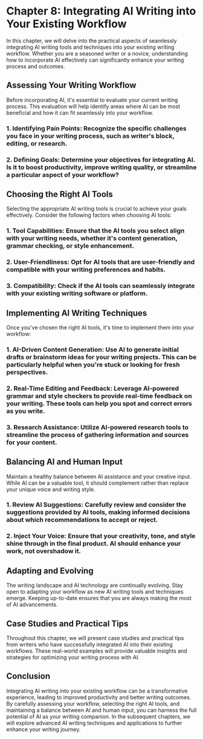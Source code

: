 Chapter 8: Integrating AI Writing into Your Existing Workflow
=============================================================

In this chapter, we will delve into the practical aspects of seamlessly integrating AI writing tools and techniques into your existing writing workflow. Whether you are a seasoned writer or a novice, understanding how to incorporate AI effectively can significantly enhance your writing process and outcomes.

Assessing Your Writing Workflow
-------------------------------

Before incorporating AI, it's essential to evaluate your current writing process. This evaluation will help identify areas where AI can be most beneficial and how it can fit seamlessly into your workflow.

### 1. **Identifying Pain Points**: Recognize the specific challenges you face in your writing process, such as writer's block, editing, or research.

### 2. **Defining Goals**: Determine your objectives for integrating AI. Is it to boost productivity, improve writing quality, or streamline a particular aspect of your workflow?

Choosing the Right AI Tools
---------------------------

Selecting the appropriate AI writing tools is crucial to achieve your goals effectively. Consider the following factors when choosing AI tools:

### 1. **Tool Capabilities**: Ensure that the AI tools you select align with your writing needs, whether it's content generation, grammar checking, or style enhancement.

### 2. **User-Friendliness**: Opt for AI tools that are user-friendly and compatible with your writing preferences and habits.

### 3. **Compatibility**: Check if the AI tools can seamlessly integrate with your existing writing software or platform.

Implementing AI Writing Techniques
----------------------------------

Once you've chosen the right AI tools, it's time to implement them into your workflow:

### 1. **AI-Driven Content Generation**: Use AI to generate initial drafts or brainstorm ideas for your writing projects. This can be particularly helpful when you're stuck or looking for fresh perspectives.

### 2. **Real-Time Editing and Feedback**: Leverage AI-powered grammar and style checkers to provide real-time feedback on your writing. These tools can help you spot and correct errors as you write.

### 3. **Research Assistance**: Utilize AI-powered research tools to streamline the process of gathering information and sources for your content.

Balancing AI and Human Input
----------------------------

Maintain a healthy balance between AI assistance and your creative input. While AI can be a valuable tool, it should complement rather than replace your unique voice and writing style.

### 1. **Review AI Suggestions**: Carefully review and consider the suggestions provided by AI tools, making informed decisions about which recommendations to accept or reject.

### 2. **Inject Your Voice**: Ensure that your creativity, tone, and style shine through in the final product. AI should enhance your work, not overshadow it.

Adapting and Evolving
---------------------

The writing landscape and AI technology are continually evolving. Stay open to adapting your workflow as new AI writing tools and techniques emerge. Keeping up-to-date ensures that you are always making the most of AI advancements.

Case Studies and Practical Tips
-------------------------------

Throughout this chapter, we will present case studies and practical tips from writers who have successfully integrated AI into their existing workflows. These real-world examples will provide valuable insights and strategies for optimizing your writing process with AI.

Conclusion
----------

Integrating AI writing into your existing workflow can be a transformative experience, leading to improved productivity and better writing outcomes. By carefully assessing your workflow, selecting the right AI tools, and maintaining a balance between AI and human input, you can harness the full potential of AI as your writing companion. In the subsequent chapters, we will explore advanced AI writing techniques and applications to further enhance your writing journey.
